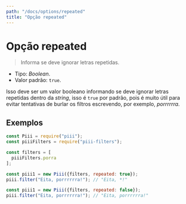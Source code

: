 ```yaml
---
path: "/docs/options/repeated"
title: "Opção repeated"
---
```


# Opção repeated

> Informa se deve ignorar letras repetidas.

* Tipo: *Boolean*.
* Valor padrão: `true`.

Isso deve ser um valor booleano informando se deve ignorar letras repetidas dentro da *string*, isso é `true` por padrão, pois é muito útil para evitar tentativas de burlar os filtros escrevendo, por exemplo, *porrrrrra*.

## Exemplos

```js
const Piii = require("piii");
const piiiFilters = require("piii-filters");

const filters = [
  piiiFilters.porra
];

const piii1 = new Piii({filters, repeated: true});
piii.filter("Eita, porrrrrra!"); // "Eita, *!"

const piii1 = new Piii({filters, repeated: false});
piii.filter("Eita, porrrrrra!"); // "Eita, porrrrrra!"
```